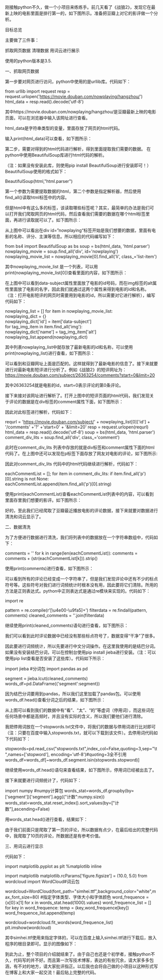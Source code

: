 刚接触python不久，做一个小项目来练练手。前几天看了《战狼2》，发现它在最新上映的电影里面是排行第一的，如下图所示。准备把豆瓣上对它的影评做一个分析。



目标总览

主要做了三件事：

抓取网页数据
清理数据
用词云进行展示

使用的python版本是3.5.

一、抓取网页数据

第一步要对网页进行访问，python中使用的是urllib库。代码如下：

from urllib import request
resp = request.urlopen('https://movie.douban.com/nowplaying/hangzhou/')
html_data = resp.read().decode('utf-8')

其中https://movie.douban.com/nowplaying/hangzhou/是豆瓣最新上映的电影页面，可以在浏览器中输入该网址进行查看。

html_data是字符串类型的变量，里面存放了网页的html代码。

输入print(html_data)可以查看，如下图所示：


第二步，需要对得到的html代码进行解析，得到里面提取我们需要的数据。
在python中使用BeautifulSoup库进行html代码的解析。

（注：如果没有安装此库，则使用pip install BeautifulSoup进行安装即可！）
BeautifulSoup使用的格式如下：

BeautifulSoup(html,"html.parser")

第一个参数为需要提取数据的html，第二个参数是指定解析器，然后使用find_all()读取html标签中的内容。

但是html中有这么多的标签，该读取哪些标签呢？其实，最简单的办法是我们可以打开我们爬取网页的html代码，然后查看我们需要的数据在哪个html标签里面，再进行读取就可以了。如下图所示：


从上图中可以看出在div id=”nowplaying“标签开始是我们想要的数据，里面有电影的名称、评分、主演等信息。所以相应的代码编写如下：

from bs4 import BeautifulSoup as bs
soup = bs(html_data, 'html.parser')    
nowplaying_movie = soup.find_all('div', id='nowplaying')
nowplaying_movie_list = nowplaying_movie[0].find_all('li', class_='list-item')

其中nowplaying_movie_list 是一个列表，可以用print(nowplaying_movie_list[0])查看里面的内容，如下图所示：



在上图中可以看到data-subject属性里面放了电影的id号码，而在img标签的alt属性里面放了电影的名字，因此我们就通过这两个属性来得到电影的id和名称。（注：打开电影短评的网页时需要用到电影的id，所以需要对它进行解析），编写代码如下：

nowplaying_list = []
for item in nowplaying_movie_list:        
        nowplaying_dict = {}        
        nowplaying_dict['id'] = item['data-subject']      
        for tag_img_item in item.find_all('img'):            
            nowplaying_dict['name'] = tag_img_item['alt']            
            nowplaying_list.append(nowplaying_dict)

其中列表nowplaying_list中就存放了最新电影的id和名称，可以使用print(nowplaying_list)进行查看，如下图所示：



可以看到和豆瓣网址上面是匹配的。这样就得到了最新电影的信息了。接下来就要进行对最新电影短评进行分析了。例如《战狼2》的短评网址为：https://movie.douban.com/subject/26363254/comments?start=0&limit=20

其中26363254就是电影的id，start=0表示评论的第0条评论。

接下来接对该网址进行解析了。打开上图中的短评页面的html代码，我们发现关于评论的数据是在div标签的comment属性下面，如下图所示：



因此对此标签进行解析，代码如下：

requrl = 'https://movie.douban.com/subject/' + nowplaying_list[0]['id'] + '/comments' +'?' +'start=0' + '&limit=20'
resp = request.urlopen(requrl)
html_data = resp.read().decode('utf-8')
soup = bs(html_data, 'html.parser')
comment_div_lits = soup.find_all('div', class_='comment')

此时在comment_div_lits 列表中存放的就是div标签和comment属性下面的html代码了。在上图中还可以发现在p标签下面存放了网友对电影的评论，如下图所示:



因此对comment_div_lits 代码中的html代码继续进行解析，代码如下：

eachCommentList = [];
for item in comment_div_lits:
        if item.find_all('p')[0].string is not None:    
            eachCommentList.append(item.find_all('p')[0].string)

使用print(eachCommentList)查看eachCommentList列表中的内容，可以看到里面存里我们想要的影评。如下图所示：



好的，至此我们已经爬取了豆瓣最近播放电影的评论数据，接下来就要对数据进行清洗和词云显示了。

二、数据清洗

为了方便进行数据进行清洗，我们将列表中的数据放在一个字符串数组中，代码如下：

comments = ''
for k in range(len(eachCommentList)):
    comments = comments + (str(eachCommentList[k])).strip()

使用print(comments)进行查看，如下图所示：



可以看到所有的评论已经变成一个字符串了，但是我们发现评论中还有不少的标点符号等。这些符号对我们进行词频统计时根本没有用，因此要将它们清除。所用的方法是正则表达式。python中正则表达式是通过re模块来实现的。代码如下：

import re

pattern = re.compile(r'[\u4e00-\u9fa5]+')
filterdata = re.findall(pattern, comments)
cleaned_comments = ''.join(filterdata)

继续使用print(cleaned_comments)语句进行查看，如下图所示：



我们可以看到此时评论数据中已经没有那些标点符号了，数据变得“干净”了很多。

因此要进行词频统计，所以先要进行中文分词操作。在这里我使用的是结巴分词。如果没有安装结巴分词，可以在控制台使用pip install jieba进行安装。（注：可以使用pip list查看是否安装了这些库）。代码如下所示：

import jieba    #分词包
import pandas as pd  

segment = jieba.lcut(cleaned_comments)
words_df=pd.DataFrame({'segment':segment})

因为结巴分词要用到pandas，所以我们这里加载了pandas包。可以使用words_df.head()查看分词之后的结果，如下图所示：



从上图可以看到我们的数据中有“看”、“太”、“的”等虚词（停用词），而这些词在任何场景中都是高频时，并且没有实际的含义，所以我们要他们进行清除。

我把停用词放在一个stopwords.txt文件中，将我们的数据与停用词进行比对即可（注：只要在百度中输入stopwords.txt，就可以下载到该文件）。去停用词代码如下代码如下：

stopwords=pd.read_csv("stopwords.txt",index_col=False,quoting=3,sep="\t",names=['stopword'], encoding='utf-8')#quoting=3全不引用
words_df=words_df[~words_df.segment.isin(stopwords.stopword)]

继续使用words_df.head()语句来查看结果，如下图所示，停用词已经被出去了。



接下来就要进行词频统计了，代码如下：

import numpy    #numpy计算包
words_stat=words_df.groupby(by=['segment'])['segment'].agg({"计数":numpy.size})
words_stat=words_stat.reset_index().sort_values(by=["计数"],ascending=False)

用words_stat.head()进行查看，结果如下：



由于我们前面只是爬取了第一页的评论，所以数据有点少，在最后给出的完整代码中，我爬取了10页的评论，所数据还是有参考价值。

三、用词云进行显示

代码如下：

import matplotlib.pyplot as plt
%matplotlib inline

import matplotlib
matplotlib.rcParams['figure.figsize'] = (10.0, 5.0)
from wordcloud import WordCloud#词云包

wordcloud=WordCloud(font_path="simhei.ttf",background_color="white",max_font_size=80) #指定字体类型、字体大小和字体颜色
word_frequence = {x[0]:x[1] for x in words_stat.head(1000).values}
word_frequence_list = []
for key in word_frequence:
    temp = (key,word_frequence[key])
    word_frequence_list.append(temp)

wordcloud=wordcloud.fit_words(word_frequence_list)
plt.imshow(wordcloud)

其中simhei.ttf使用来指定字体的，可以在百度上输入simhei.ttf进行下载后，放入程序的根目录即可。显示的图像如下：



到此为止，整个项目的介绍就结束了。由于自己也还是个初学者，接触python不久，代码写的并不好。而且第一次写技术博客，表达的有些冗余，请大家多多包涵，有不对的地方，请大家批评指正。以后我也会将自己做的小项目以这种形式写在博客上和大家一起交流！最后贴上完整的代码。
